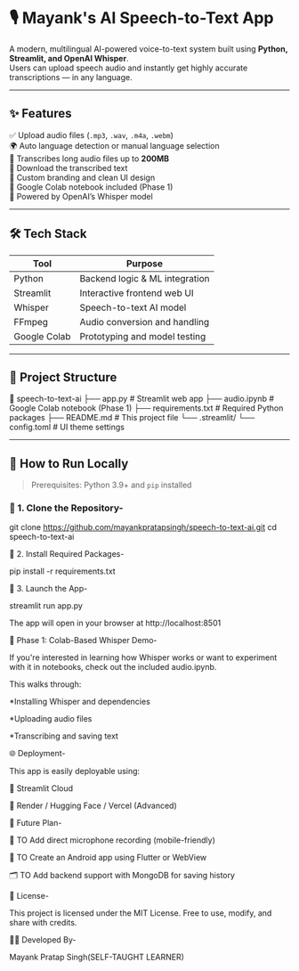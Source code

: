 # 🎙️ Mayank's AI Speech-to-Text App

A modern, multilingual AI-powered voice-to-text system built using **Python, Streamlit, and OpenAI Whisper**.  
Users can upload speech audio and instantly get highly accurate transcriptions — in any language.

---

## ✨ Features

✅ Upload audio files (`.mp3`, `.wav`, `.m4a`, `.webm`)  
🌍 Auto language detection or manual language selection  
📜 Transcribes long audio files up to **200MB**  
💾 Download the transcribed text  
🎨 Custom branding and clean UI design  
📁 Google Colab notebook included (Phase 1)  
🧠 Powered by OpenAI’s Whisper model

---

## 🛠️ Tech Stack

| Tool          | Purpose                          |
|---------------|----------------------------------|
| Python        | Backend logic & ML integration   |
| Streamlit     | Interactive frontend web UI      |
| Whisper       | Speech-to-text AI model          |
| FFmpeg        | Audio conversion and handling    |
| Google Colab  | Prototyping and model testing    |

---

## 🧪 Project Structure


📁 speech-to-text-ai
├── app.py # Streamlit web app
├── audio.ipynb # Google Colab notebook (Phase 1)
├── requirements.txt # Required Python packages
├── README.md # This project file
└── .streamlit/
└── config.toml # UI theme settings


---

## 🚀 How to Run Locally

> Prerequisites: Python 3.9+ and `pip` installed

### 🔹 1. Clone the Repository-

git clone https://github.com/mayankpratapsingh/speech-to-text-ai.git
cd speech-to-text-ai

   🔹 2. Install Required Packages-

pip install -r requirements.txt 

   🔹 3. Launch the App-

streamlit run app.py


The app will open in your browser at http://localhost:8501


📗 Phase 1: Colab-Based Whisper Demo- 

If you're interested in learning how Whisper works or want to experiment with it in notebooks, check out the included audio.ipynb.

This walks through:

*Installing Whisper and dependencies

*Uploading audio files

*Transcribing and saving text

🌐 Deployment-

This app is easily deployable using:

🔹 Streamlit Cloud

🔹 Render / Hugging Face / Vercel (Advanced)


📱 Future Plan-

🔄 TO Add direct microphone recording (mobile-friendly)

📱 TO Create an Android app using Flutter or WebView

🗂️ TO  Add backend support with MongoDB for saving history


📃 License-

This project is licensed under the MIT License.
Free to use, modify, and share with credits.


👨‍💻 Developed By-

Mayank Pratap Singh(SELF-TAUGHT LEARNER)











